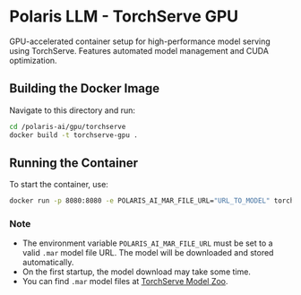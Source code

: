 # Polaris LLM - TorchServe GPU

GPU-accelerated container setup for high-performance model serving using TorchServe. Features automated model management and CUDA optimization.

## Building the Docker Image
Navigate to this directory and run:
```bash
cd /polaris-ai/gpu/torchserve
docker build -t torchserve-gpu .
```

## Running the Container
To start the container, use:
```bash
docker run -p 8080:8080 -e POLARIS_AI_MAR_FILE_URL="URL_TO_MODEL" torchserve-gpu
```

### Note
- The environment variable `POLARIS_AI_MAR_FILE_URL` must be set to a valid `.mar` model file URL. The model will be downloaded and stored automatically.
- On the first startup, the model download may take some time.
- You can find `.mar` model files at [TorchServe Model Zoo](https://pytorch.org/serve/model_zoo.html).

